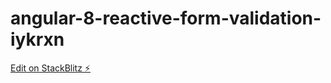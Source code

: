 # angular-8-reactive-form-validation-iykrxn

[Edit on StackBlitz ⚡️](https://stackblitz.com/edit/angular-8-reactive-form-validation-iykrxn)